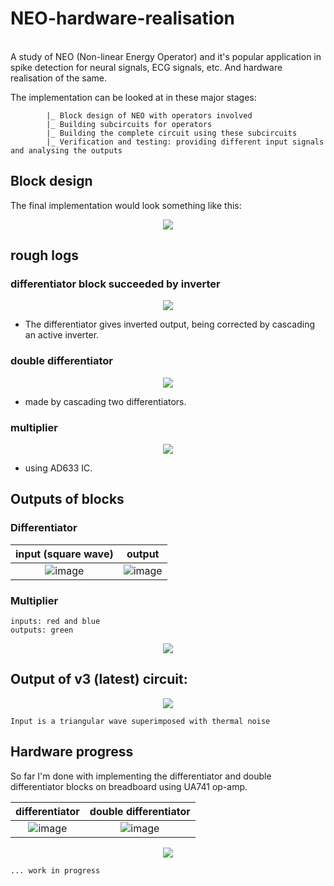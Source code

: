 # NEO-hardware-realisation
<br>
A study of NEO (Non-linear Energy Operator) and it's popular application in spike detection for neural signals, ECG signals, etc. And hardware realisation of the same.

The implementation can be looked at in these major stages:
```
        |_ Block design of NEO with operators involved 
        |_ Building subcircuits for operators
        |_ Building the complete circuit using these subcircuits
        |_ Verification and testing: providing different input signals and analysing the outputs
```     

## Block design

The final implementation would look something like this:
<br>
<p align = "center">
<img src = "https://user-images.githubusercontent.com/94699627/230158598-6b008fff-e858-4c7f-ba47-46273134c185.jpg">
</p>

## rough logs

### differentiator block succeeded by inverter
<p align = "center">
<img src = "https://user-images.githubusercontent.com/94699627/230831451-1d918f86-24fa-4e5a-bbeb-3f52bcaaa068.png">
</p>

- The differentiator gives inverted output, being corrected by cascading an active inverter.

### double differentiator
<p align = "center">
<img src = "https://user-images.githubusercontent.com/94699627/230831511-6e8e4771-2d05-40df-9666-1b74ea0cfce5.png">
</p>

- made by cascading two differentiators.

### multiplier
<p align = "center">
<img src = "https://user-images.githubusercontent.com/94699627/230831649-dd998096-bda9-4e2f-962a-30b93339a646.png">
</p>

- using AD633 IC.

## Outputs of blocks

### Differentiator

input (square wave)        |  output 
:-------------------------:|:-------------------------:
![image](https://user-images.githubusercontent.com/94699627/230908579-9bcff140-90fc-4813-b82f-43208d96df50.png) | ![image](https://user-images.githubusercontent.com/94699627/230908428-91520685-4134-41f5-a752-7d0c16ae6bc7.png)

### Multiplier
```
inputs: red and blue
outputs: green
```
<p align = "center">
<img src = "https://user-images.githubusercontent.com/94699627/230910563-63c64e86-b0a9-40f4-9c2a-eec9ddd5fc0d.png">
</p>

## Output of v3 (latest) circuit:
<p align = "center">
<img src = "https://user-images.githubusercontent.com/94699627/230988708-e9d3f767-67c9-4734-bfdb-9c560a62fb03.png">
</p>

`Input is a triangular wave superimposed with thermal noise`

## Hardware progress

So far I'm done with implementing the differentiator and double differentiator blocks on breadboard using UA741 op-amp. 

differentiator   |  double differentiator 
:-------------------------:|:-------------------------:
![image](https://user-images.githubusercontent.com/94699627/231481374-328587b3-a481-49eb-88b4-74c6dcfff375.png) | ![image](https://user-images.githubusercontent.com/94699627/232885079-14713c40-a9fb-4c03-af8e-8230e13a1415.png)


<p align = "center">
<img src="https://user-images.githubusercontent.com/94699627/232205608-607d4f46-d497-4cee-ae5c-579dc68195fd.png">
</p>

`... work in progress`
